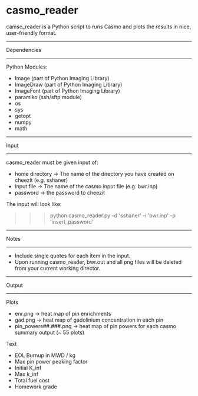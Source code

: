 casmo_reader
============

camso_reader is a Python script to runs Casmo and plots the results in nice, user-friendly format.


*****************************************************
Dependencies
*****************************************************
Python Modules:
- Image (part of Python Imaging Library)
- ImageDraw (part of Python Imaging Library)
- ImageFont (part of Python Imaging Library)
- paramiko (ssh/sftp module)
- os
- sys
- getopt
- numpy
- math
    
*****************************************************
Input
*****************************************************
casmo_reader must be given input of:
- home directory -> The name of the directory you have created on cheezit (e.g. sshaner)
- input file -> The name of the casmo input file (e.g. bwr.inp)
- password -> the password to cheezit

The input will look like:

>>> python casmo_reader.py -d 'sshaner' -i 'bwr.inp' -p 'insert_password'

*****************************************************
Notes
*****************************************************
- Include single quotes for each item in the input.
- Upon running casmo_reader, bwr.out and all png files will be deleted from your current working director.

*****************************************************
Output
*****************************************************
Plots
- enr.png -> heat map of pin enrichments
- gad.png -> heat map of gadolinium concentration in each pin
- pin_powers##.###.png -> heat map of pin powers for each casmo summary output (~ 55 plots)

Text
- EOL Burnup in MWD / kg
- Max pin power peaking factor
- Initial K_inf
- Max k_inf
- Total fuel cost
- Homework grade















